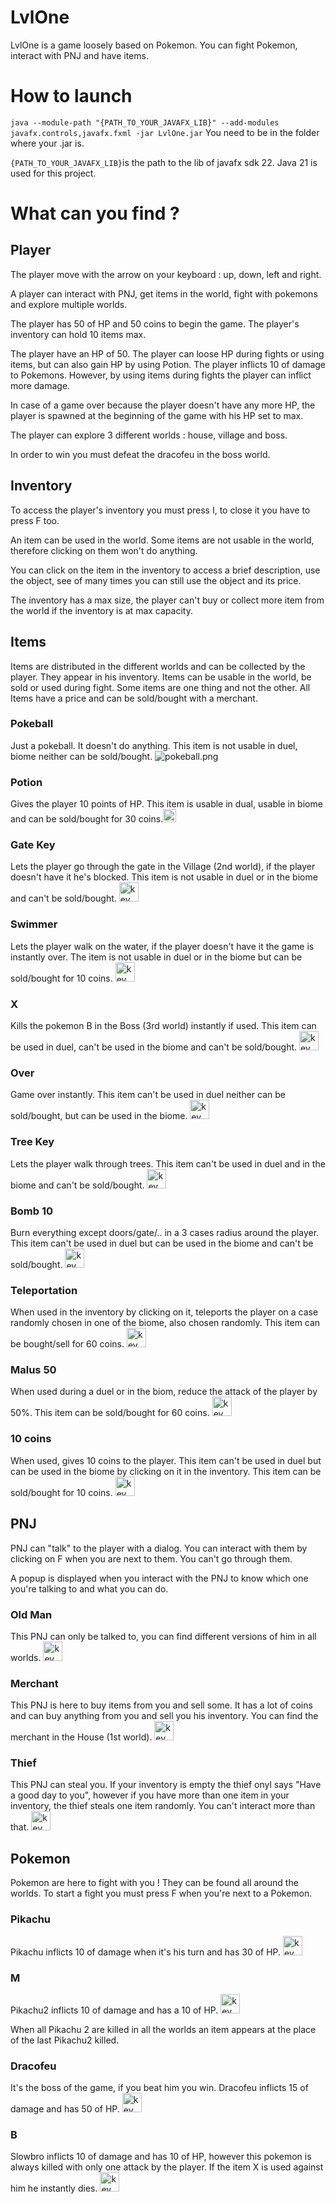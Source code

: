 # LvlOne

LvlOne is a game loosely based on Pokemon. You can fight Pokemon, interact with PNJ and have items. 

# How to launch
```java --module-path "{PATH_TO_YOUR_JAVAFX_LIB}" --add-modules javafx.controls,javafx.fxml -jar LvlOne.jar```
You need to be in the folder where your .jar is.

```{PATH_TO_YOUR_JAVAFX_LIB}```is the path to the lib of javafx sdk 22. Java 21 is used for this project.

# What can you find ?
## Player
The player move with the arrow on your keyboard : up, down, left and right. 

A player can interact with PNJ, get items in the world, fight with pokemons and explore multiple worlds. 

The player has 50 of HP and 50 coins to begin the game. 
The player's inventory can hold 10 items max. 

The player have an HP of 50. The player can loose HP during fights or using items, but can also gain HP by using Potion.
The player inflicts 10 of damage to Pokemons. However, by using items during fights the player can inflict more damage.  

In case of a game over because the player doesn't have any more HP, the player is spawned at the beginning of the game with his HP set to max.

The player can explore 3 different worlds : house, village and boss.

In order to win you must defeat the dracofeu in the boss world. 

## Inventory
To access the player's inventory you must press I, to close it you have to press F too.

An item can be used in the world. Some items are not usable in the world, therefore clicking on them won't do anything.

You can click on the item in the inventory to access a brief description, use the object, see of many times you can still use the object and its price. 

The inventory has a max size, the player can't buy or collect more item from the world if the inventory is at max capacity.

## Items
Items are distributed in the different worlds and can be collected by the player. They appear in his inventory. 
Items can be usable in the world, be sold or used during fight. Some items are one thing and not the other. 
All Items have a price and can be sold/bought with a merchant.

### Pokeball
Just a pokeball. It doesn't do anything. This item is not usable in duel, biome neither can be sold/bought. ![pokeball.png](src%2Fmain%2Fimg%2Fpokeball.png)

### Potion  
Gives the player 10 points of HP. This item is usable in dual, usable in biome and can be sold/bought for 30 coins.<img src="src/main/img/potion.png" width="21" height="21">

### Gate Key 
Lets the player go through the gate in the Village (2nd world), if the player doesn't have it he's blocked. This item is not usable in duel or in the biome and can't be sold/bought. <img src="src/main/img/keyGate.png" alt="key.png" width="31" height="31">

### Swimmer 
Lets the player walk on the water, if the player doesn't have it the game is instantly over. The item is not usable in duel or in the biome but can be sold/bought for 10 coins. <img src="src/main/img/swimmer.png" alt="key.png" width="31" height="31">

### X 
Kills the pokemon B in the Boss (3rd world) instantly if used. This item can be used in duel, can't be used in the biome and can't be sold/bought. <img src="src/main/img/toxic-orb.png" alt="key.png" width="31" height="31">

### Over 
Game over instantly. This item can't be used in duel neither can be sold/bought, but can be used in the biome. <img src="src/main/img/flame.png" alt="key.png" width="31" height="31">

### Tree Key 
Lets the player walk through trees. This item can't be used in duel and in the biome and can't be sold/bought. <img src="src/main/img/keyTree.png" alt="key.png" width="31" height="31">

### Bomb 10 
Burn everything except doors/gate/.. in a 3 cases radius around the player. This item can't be used in duel but can be used in the biome and can't be sold/bought. <img src="src/main/img/bomb.png" alt="key.png" width="31" height="31">

### Teleportation 
When used in the inventory by clicking on it, teleports the player on a case randomly chosen in one of the biome, also chosen randomly. This item can be bought/sell for 60 coins. <img src="src/main/img/teleportation.png" alt="key.png" width="31" height="31">

### Malus 50
When used during a duel or in the biom, reduce the attack of the player by 50%. This item can be sold/bought for 60 coins. <img src="src/main/img/malus.png" alt="key.png" width="31" height="31">

### 10 coins
When used, gives 10 coins to the player. This item can't be used in duel but can be used in the biome by clicking on it in the inventory. This item can be sold/bought for 10 coins. <img src="src/main/img/10coins.png" alt="key.png" width="31" height="31">

## PNJ
PNJ can "talk" to the player with a dialog. You can interact with them by clicking on F when you are next to them. You can't go through them.

A popup is displayed when you interact with the PNJ to know which one you're talking to and what you can do. 

### Old Man
This PNJ can only be talked to, you can find different versions of him in all worlds. <img src="src/main/img/vieux.png" alt="key.png" width="31" height="31">

### Merchant
This PNJ is here to buy items from you and sell some. It has a lot of coins and can buy anything from you and sell you his inventory. You can find the merchant in the House (1st world). <img src="src/main/img/marchand.png" alt="key.png" width="31" height="31">

### Thief
This PNJ can steal you. If your inventory is empty the thief onyl says "Have a good day to you", however if you have more than one item in your inventory, the thief steals one item randomly. You can't interact more than that. <img src="src/main/img/voleur.png" alt="key.png" width="31" height="31">
## Pokemon
Pokemon are here to fight with you ! They can be found all around the worlds. To start a fight you must press F when you're next to a Pokemon.

### Pikachu
Pikachu inflicts 10 of damage when it's his turn and has 30 of HP. <img src="src/main/img/pikachu2.png" alt="key.png" width="31" height="31"> 

### M
Pikachu2 inflicts 10 of damage and has a 10 of HP. <img src="src/main/img/m.png" alt="key.png" width="31" height="31">

When all Pikachu 2 are killed in all the worlds an item appears at the place of the last Pikachu2 killed. 

### Dracofeu
It's the boss of the game, if you beat him you win. Dracofeu inflicts 15 of damage and has 50 of HP. <img src="src/main/img/dracofeu2.png" alt="key.png" width="31" height="31">

### B
Slowbro inflicts 10 of damage and has 10 of HP, however this pokemon is always killed with only one attack by the player. If the item X is used against him he instantly dies. <img src="src/main/img/slowbro.png" alt="key.png" width="31" height="31">
